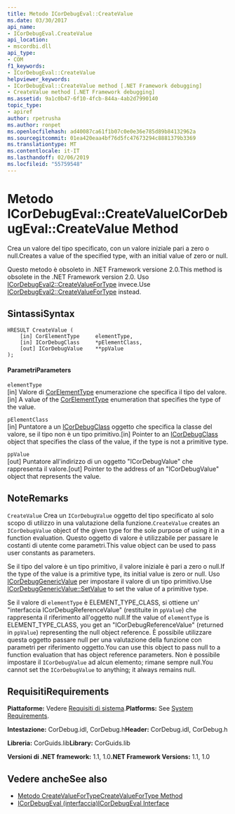 ```yaml
---
title: Metodo ICorDebugEval::CreateValue
ms.date: 03/30/2017
api_name:
- ICorDebugEval.CreateValue
api_location:
- mscordbi.dll
api_type:
- COM
f1_keywords:
- ICorDebugEval::CreateValue
helpviewer_keywords:
- ICorDebugEval::CreateValue method [.NET Framework debugging]
- CreateValue method [.NET Framework debugging]
ms.assetid: 9a1c0b47-6f10-4fcb-844a-4ab2d7990140
topic_type:
- apiref
author: rpetrusha
ms.author: ronpet
ms.openlocfilehash: ad40087ca61f1b07c0e0e36e785d89b84132962a
ms.sourcegitcommit: 01ea420eaa4bf76d5fc47673294c8881379b3369
ms.translationtype: MT
ms.contentlocale: it-IT
ms.lasthandoff: 02/06/2019
ms.locfileid: "55759548"
---
```

# <a name="icordebugevalcreatevalue-method"></a><span data-ttu-id="c18d6-102">Metodo ICorDebugEval::CreateValue</span><span class="sxs-lookup"><span data-stu-id="c18d6-102">ICorDebugEval::CreateValue Method</span></span>
<span data-ttu-id="c18d6-103">Crea un valore del tipo specificato, con un valore iniziale pari a zero o null.</span><span class="sxs-lookup"><span data-stu-id="c18d6-103">Creates a value of the specified type, with an initial value of zero or null.</span></span>  
  
 <span data-ttu-id="c18d6-104">Questo metodo è obsoleto in .NET Framework versione 2.0.</span><span class="sxs-lookup"><span data-stu-id="c18d6-104">This method is obsolete in the .NET Framework version 2.0.</span></span> <span data-ttu-id="c18d6-105">Uso [ICorDebugEval2::CreateValueForType](../../../../docs/framework/unmanaged-api/debugging/icordebugeval2-createvaluefortype-method.md) invece.</span><span class="sxs-lookup"><span data-stu-id="c18d6-105">Use [ICorDebugEval2::CreateValueForType](../../../../docs/framework/unmanaged-api/debugging/icordebugeval2-createvaluefortype-method.md) instead.</span></span>  
  
## <a name="syntax"></a><span data-ttu-id="c18d6-106">Sintassi</span><span class="sxs-lookup"><span data-stu-id="c18d6-106">Syntax</span></span>  
  
```  
HRESULT CreateValue (  
    [in] CorElementType     elementType,  
    [in] ICorDebugClass     *pElementClass,  
    [out] ICorDebugValue    **ppValue  
);  
```  
  
#### <a name="parameters"></a><span data-ttu-id="c18d6-107">Parametri</span><span class="sxs-lookup"><span data-stu-id="c18d6-107">Parameters</span></span>  
 `elementType`  
 <span data-ttu-id="c18d6-108">[in] Valore di [CorElementType](../../../../docs/framework/unmanaged-api/metadata/corelementtype-enumeration.md) enumerazione che specifica il tipo del valore.</span><span class="sxs-lookup"><span data-stu-id="c18d6-108">[in] A value of the [CorElementType](../../../../docs/framework/unmanaged-api/metadata/corelementtype-enumeration.md) enumeration that specifies the type of the value.</span></span>  
  
 `pElementClass`  
 <span data-ttu-id="c18d6-109">[in] Puntatore a un [ICorDebugClass](../../../../docs/framework/unmanaged-api/debugging/icordebugclass-interface.md) oggetto che specifica la classe del valore, se il tipo non è un tipo primitivo.</span><span class="sxs-lookup"><span data-stu-id="c18d6-109">[in] Pointer to an [ICorDebugClass](../../../../docs/framework/unmanaged-api/debugging/icordebugclass-interface.md) object that specifies the class of the value, if the type is not a primitive type.</span></span>  
  
 `ppValue`  
 <span data-ttu-id="c18d6-110">[out] Puntatore all'indirizzo di un oggetto "ICorDebugValue" che rappresenta il valore.</span><span class="sxs-lookup"><span data-stu-id="c18d6-110">[out] Pointer to the address of an "ICorDebugValue" object that represents the value.</span></span>  
  
## <a name="remarks"></a><span data-ttu-id="c18d6-111">Note</span><span class="sxs-lookup"><span data-stu-id="c18d6-111">Remarks</span></span>  
 <span data-ttu-id="c18d6-112">`CreateValue` Crea un `ICorDebugValue` oggetto del tipo specificato al solo scopo di utilizzo in una valutazione della funzione.</span><span class="sxs-lookup"><span data-stu-id="c18d6-112">`CreateValue` creates an `ICorDebugValue` object of the given type for the sole purpose of using it in a function evaluation.</span></span> <span data-ttu-id="c18d6-113">Questo oggetto di valore è utilizzabile per passare le costanti di utente come parametri.</span><span class="sxs-lookup"><span data-stu-id="c18d6-113">This value object can be used to pass user constants as parameters.</span></span>  
  
 <span data-ttu-id="c18d6-114">Se il tipo del valore è un tipo primitivo, il valore iniziale è pari a zero o null.</span><span class="sxs-lookup"><span data-stu-id="c18d6-114">If the type of the value is a primitive type, its initial value is zero or null.</span></span> <span data-ttu-id="c18d6-115">Uso [ICorDebugGenericValue](../../../../docs/framework/unmanaged-api/debugging/icordebuggenericvalue-setvalue-method.md) per impostare il valore di un tipo primitivo.</span><span class="sxs-lookup"><span data-stu-id="c18d6-115">Use [ICorDebugGenericValue::SetValue](../../../../docs/framework/unmanaged-api/debugging/icordebuggenericvalue-setvalue-method.md) to set the value of a primitive type.</span></span>  
  
 <span data-ttu-id="c18d6-116">Se il valore di `elementType` è ELEMENT_TYPE_CLASS, si ottiene un' "interfaccia ICorDebugReferenceValue" (restituite in `ppValue`) che rappresenta il riferimento all'oggetto null.</span><span class="sxs-lookup"><span data-stu-id="c18d6-116">If the value of `elementType` is ELEMENT_TYPE_CLASS, you get an "ICorDebugReferenceValue" (returned in `ppValue`) representing the null object reference.</span></span> <span data-ttu-id="c18d6-117">È possibile utilizzare questa oggetto passare null per una valutazione della funzione con parametri per riferimento oggetto.</span><span class="sxs-lookup"><span data-stu-id="c18d6-117">You can use this object to pass null to a function evaluation that has object reference parameters.</span></span> <span data-ttu-id="c18d6-118">Non è possibile impostare il `ICorDebugValue` ad alcun elemento; rimane sempre null.</span><span class="sxs-lookup"><span data-stu-id="c18d6-118">You cannot set the `ICorDebugValue` to anything; it always remains null.</span></span>  
  
## <a name="requirements"></a><span data-ttu-id="c18d6-119">Requisiti</span><span class="sxs-lookup"><span data-stu-id="c18d6-119">Requirements</span></span>  
 <span data-ttu-id="c18d6-120">**Piattaforme:** Vedere [Requisiti di sistema](../../../../docs/framework/get-started/system-requirements.md).</span><span class="sxs-lookup"><span data-stu-id="c18d6-120">**Platforms:** See [System Requirements](../../../../docs/framework/get-started/system-requirements.md).</span></span>  
  
 <span data-ttu-id="c18d6-121">**Intestazione:** CorDebug.idl, CorDebug.h</span><span class="sxs-lookup"><span data-stu-id="c18d6-121">**Header:** CorDebug.idl, CorDebug.h</span></span>  
  
 <span data-ttu-id="c18d6-122">**Libreria:** CorGuids.lib</span><span class="sxs-lookup"><span data-stu-id="c18d6-122">**Library:** CorGuids.lib</span></span>  
  
 <span data-ttu-id="c18d6-123">**Versioni di .NET framework:** 1.1, 1.0</span><span class="sxs-lookup"><span data-stu-id="c18d6-123">**.NET Framework Versions:** 1.1, 1.0</span></span>  
  
## <a name="see-also"></a><span data-ttu-id="c18d6-124">Vedere anche</span><span class="sxs-lookup"><span data-stu-id="c18d6-124">See also</span></span>

- [<span data-ttu-id="c18d6-125">Metodo CreateValueForType</span><span class="sxs-lookup"><span data-stu-id="c18d6-125">CreateValueForType Method</span></span>](../../../../docs/framework/unmanaged-api/debugging/icordebugeval2-createvaluefortype-method.md)
- [<span data-ttu-id="c18d6-126">ICorDebugEval (interfaccia)</span><span class="sxs-lookup"><span data-stu-id="c18d6-126">ICorDebugEval Interface</span></span>](icordebugeval-interface.md)
